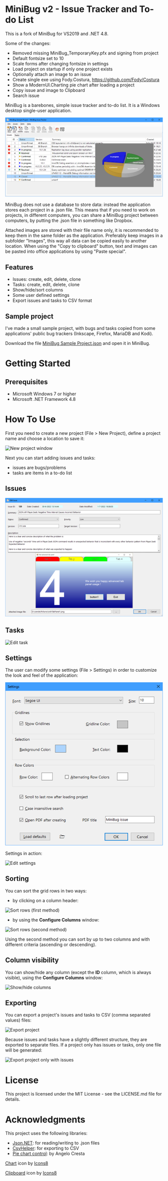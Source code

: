 # MiniBug v2 - Issue Tracker and To-do List

This is a fork of MiniBug for VS2019 and .NET 4.8.

Some of the changes:
- Removed missing MiniBug_TemporaryKey.pfx and signing from project
- Default fontsize set to 10
- Scale forms after changing fontsize in settings
- Load project on startup if only one project exists
- Optionally attach an image to an issue
- Create single exe using Fody.Costura, https://github.com/Fody/Costura
- Show a ModernUI.Charting pie chart after loading a project
- Copy issue and image to Clipboard
- Search issue



MiniBug is a barebones, simple issue tracker and to-do list. It is a Windows desktop single-user application.

<img src="Screenshots/main-window.png" alt="MiniBug main window">

MiniBug does not use a database to store data: instead the application stores each project in a .json file. This means that if you need to work on projects, in different computers, you can share a MiniBug project between computers, by putting the .json file in something like Dropbox.

Attached images are stored with their file name only, it is recommended to keep them in the same folder as the application.
Preferably keep images in a subfolder "Images", this way all data can be copied easily to another location.
When using the "Copy to clipboard" button, text and images can be pasted into office applications by using "Paste special".

## Features

- Issues: create, edit, delete, clone
- Tasks: create, edit, delete, clone
- Show/hide/sort columns
- Some user defined settings
- Export issues and tasks to CSV format

## Sample project

I've made a small sample project, with bugs and tasks copied from some applications' public bug trackers (Inkscape, Firefox, MariaDB and Kodi).

Download the file <a href="MiniBug Sample Project.json">MiniBug Sample Project.json</a> and open it in MiniBug.

# Getting Started

## Prerequisites

- Microsoft Windows 7 or higher
- Microsoft .NET Framework 4.8

# How To Use

First you need to create a new project (File > New Project), define a project name and choose a location to save it:

<img src="Screenshots/new-project.png" alt="New project window">

Next you can start adding issues and tasks:
- issues are bugs/problems
- tasks are items in a to-do list

## Issues

<img src="Screenshots/issue.png" alt="Edit issue">


## Tasks

<img src="Screenshots/task.png" alt="Edit task">

## Settings

The user can modify some settings (File > Settings) in order to customize the look and feel of the application:

<img src="Screenshots/settings.png" alt="Edit settings">

Settings in action:

<img src="Screenshots/settings.gif" alt="Edit settings">

## Sorting

You can sort the grid rows in two ways:

- by clicking on a column header:

<img src="Screenshots/sort1.gif" alt="Sort rows (first method)">

- by using the **Configure Columns** window:

<img src="Screenshots/sort2.gif" alt="Sort rows (second method)">

Using the second method you can sort by up to two columns and with different criteria (ascending or descending).

## Column visibility

You can show/hide any column (except the **ID** column, which is always visible), using the **Configure Columns** window:

<img src="Screenshots/visible-columns.gif" alt="Show/hide columns">

## Exporting

You can export a project's issues and tasks to CSV (comma separated values) files:

<img src="Screenshots/export.png" alt="Export project">

Because issues and tasks have a slightly different structure, they are exported to separate files. If a project only has issues or tasks, only one file will be generated:

<img src="Screenshots/export2.png" alt="Export project only with issues">

# License

This project is licensed under the MIT License - see the LICENSE.md file for details.

# Acknowledgments

This project uses the following libraries:

- <a href="https://www.newtonsoft.com/json">Json.NET</a>: for reading/writing to .json files
- <a href="https://joshclose.github.io/CsvHelper/">CsvHelper</a>: for exporting to CSV
- <a href="https://www.codeproject.com/Articles/5299801/A-Control-to-Display-Pie-and-Doughtnut-Charts-with">Pie chart control</a>: by Angelo Cresta

<a target="_blank" href="https://icons8.com/icon/EQ4HGAcEI0hH/chart">Chart</a> icon by <a target="_blank" href="https://icons8.com">Icons8</a>

<a target="_blank" href="https://icons8.com/icon/9u9JUlsiUlgh/clipboard">Clipboard</a> icon by <a target="_blank" href="https://icons8.com">Icons8</a>
